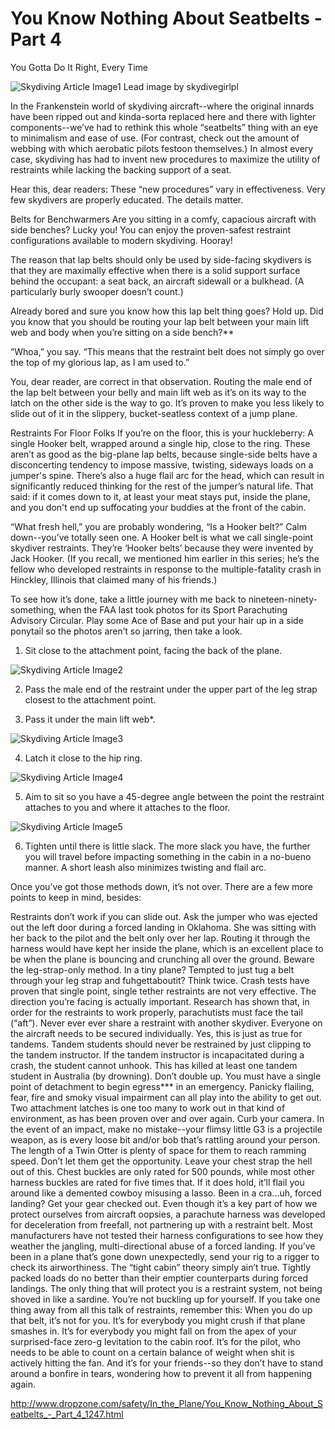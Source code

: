 #  You Know Nothing About Seatbelts - Part 4
You Gotta Do It Right, Every Time

![Skydiving Article Image1](http://www.dropzone.com/images/safety/3/12963-work-skydiving-seatbelt.jpg)
Lead image by skydivegirlpl

In the Frankenstein world of skydiving aircraft--where the original innards have been ripped out and kinda-sorta replaced here and there with lighter components--we’ve had to rethink this whole “seatbelts” thing with an eye to minimalism and ease of use. (For contrast, check out the amount of webbing with which aerobatic pilots festoon themselves.) In almost every case, skydiving has had to invent new procedures to maximize the utility of restraints while lacking the backing support of a seat.

Hear this, dear readers: These “new procedures” vary in effectiveness. Very few skydivers are properly educated. The details matter.

Belts for Benchwarmers
Are you sitting in a comfy, capacious aircraft with side benches? Lucky you! You can enjoy the proven-safest restraint configurations available to modern skydiving. Hooray!

The reason that lap belts should only be used by side-facing skydivers is that they are maximally effective when there is a solid support surface behind the occupant: a seat back, an aircraft sidewall or a bulkhead. (A particularly burly swooper doesn’t count.)

Already bored and sure you know how this lap belt thing goes? Hold up. Did you know that you should be routing your lap belt between your main lift web and body when you’re sitting on a side bench?**

“Whoa,” you say. “This means that the restraint belt does not simply go over the top of my glorious lap, as I am used to.”

You, dear reader, are correct in that observation. Routing the male end of the lap belt between your belly and main lift web as it’s on its way to the latch on the other side is the way to go. It’s proven to make you less likely to slide out of it in the slippery, bucket-seatless context of a jump plane.

Restraints For Floor Folks
If you’re on the floor, this is your huckleberry: A single Hooker belt, wrapped around a single hip, close to the ring. These aren’t as good as the big-plane lap belts, because single-side belts have a disconcerting tendency to impose massive, twisting, sideways loads on a jumper's spine. There’s also a huge flail arc for the head, which can result in significantly reduced thinking for the rest of the jumper’s natural life. That said: if it comes down to it, at least your meat stays put, inside the plane, and you don't end up suffocating your buddies at the front of the cabin.

“What fresh hell,” you are probably wondering, “Is a Hooker belt?” Calm down--you’ve totally seen one. A Hooker belt is what we call single-point skydiver restraints. They’re ‘Hooker belts’ because they were invented by Jack Hooker. (If you recall, we mentioned him earlier in this series; he’s the fellow who developed restraints in response to the multiple-fatality crash in Hinckley, Illinois that claimed many of his friends.)

To see how it’s done, take a little journey with me back to nineteen-ninety-something, when the FAA last took photos for its Sport Parachuting Advisory Circular. Play some Ace of Base and put your hair up in a side ponytail so the photos aren’t so jarring, then take a look.

1. Sit close to the attachment point, facing the back of the plane.

![Skydiving Article Image2](http://www.dropzone.com/images/safety/4/12964-work-skydiving-seatbelt-1.jpg)

2. Pass the male end of the restraint under the upper part of the leg strap closest to the attachment point.

3. Pass it under the main lift web*.

![Skydiving Article Image3](http://www.dropzone.com/images/safety/9/12969-work-skydiving-seatbelt-2.jpg)

4. Latch it close to the hip ring.

![Skydiving Article Image4](http://www.dropzone.com/images/safety/8/12958-work-skydiving-seatbelt-3.jpg)

5. Aim to sit so you have a 45-degree angle between the point the restraint attaches to you and where it attaches to the floor.

![Skydiving Article Image5](http://www.dropzone.com/images/safety/1/12981-work-skydiving-seatbelt-4.jpg)

6. Tighten until there is little slack. The more slack you have, the further you will travel before impacting something in the cabin in a no-bueno manner. A short leash also minimizes twisting and flail arc.

Once you’ve got those methods down, it’s not over. There are a few more points to keep in mind, besides:

Restraints don’t work if you can slide out. Ask the jumper who was ejected out the left door during a forced landing in Oklahoma. She was sitting with her back to the pilot and the belt only over her lap. Routing it through the harness would have kept her inside the plane, which is an excellent place to be when the plane is bouncing and crunching all over the ground.
Beware the leg-strap-only method. In a tiny plane? Tempted to just tug a belt through your leg strap and fuhgettaboutit? Think twice. Crash tests have proven that single point, single tether restraints are not very effective.
The direction you’re facing is actually important. Research has shown that, in order for the restraints to work properly, parachutists must face the tail (“aft”).
Never ever ever share a restraint with another skydiver. Everyone on the aircraft needs to be secured individually. Yes, this is just as true for tandems. Tandem students should never be restrained by just clipping to the tandem instructor. If the tandem instructor is incapacitated during a crash, the student cannot unhook. This has killed at least one tandem student in Australia (by drowning).
Don’t double up. You must have a single point of detachment to begin egress*** in an emergency. Panicky flailing, fear, fire and smoky visual impairment can all play into the ability to get out. Two attachment latches is one too many to work out in that kind of environment, as has been proven over and over again.
Curb your camera. In the event of an impact, make no mistake--your flimsy little G3 is a projectile weapon, as is every loose bit and/or bob that’s rattling around your person. The length of a Twin Otter is plenty of space for them to reach ramming speed. Don’t let them get the opportunity.
Leave your chest strap the hell out of this. Chest buckles are only rated for 500 pounds, while most other harness buckles are rated for five times that. If it does hold, it’ll flail you around like a demented cowboy misusing a lasso.
Been in a cra...uh, forced landing? Get your gear checked out. Even though it’s a key part of how we protect ourselves from aircraft oopsies, a parachute harness was developed for deceleration from freefall, not partnering up with a restraint belt. Most manufacturers have not tested their harness configurations to see how they weather the jangling, multi-directional abuse of a forced landing. If you’ve been in a plane that’s gone down unexpectedly, send your rig to a rigger to check its airworthiness.
The “tight cabin” theory simply ain’t true. Tightly packed loads do no better than their emptier counterparts during forced landings. The only thing that will protect you is a restraint system, not being shoved in like a sardine.
You’re not buckling up for yourself. If you take one thing away from all this talk of restraints, remember this: When you do up that belt, it’s not for you. It’s for everybody you might crush if that plane smashes in. It’s for everybody you might fall on from the apex of your surprised-face zero-g levitation to the cabin roof. It’s for the pilot, who needs to be able to count on a certain balance of weight when shit is actively hitting the fan.
And it’s for your friends--so they don’t have to stand around a bonfire in tears, wondering how to prevent it all from happening again.



http://www.dropzone.com/safety/In_the_Plane/You_Know_Nothing_About_Seatbelts_-_Part_4_1247.html
